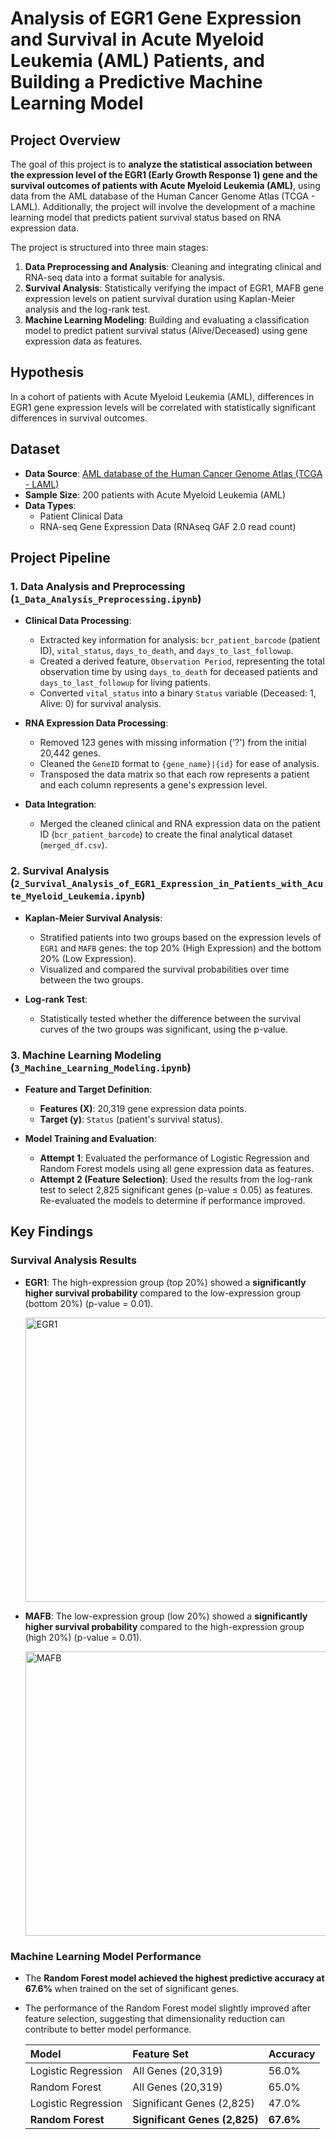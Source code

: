# Analysis of EGR1 Gene Expression and Survival in Acute Myeloid Leukemia (AML) Patients, and Building a Predictive Machine Learning Model 

## Project Overview

The goal of this project is to **analyze the statistical association between the expression level of the EGR1 (Early Growth Response 1) gene and the survival outcomes of patients with Acute Myeloid Leukemia (AML)**, using data from the AML database of the Human Cancer Genome Atlas (TCGA - LAML). Additionally, the project will involve the development of a machine learning model that predicts patient survival status based on RNA expression data.

The project is structured into three main stages:

1.  **Data Preprocessing and Analysis**: Cleaning and integrating clinical and RNA-seq data into a format suitable for analysis.
2.  **Survival Analysis**: Statistically verifying the impact of EGR1, MAFB gene expression levels on patient survival duration using Kaplan-Meier analysis and the log-rank test.
3.  **Machine Learning Modeling**: Building and evaluating a classification model to predict patient survival status (Alive/Deceased) using gene expression data as features.

## Hypothesis

In a cohort of patients with Acute Myeloid Leukemia (AML), differences in EGR1 gene expression levels will be correlated with statistically significant differences in survival outcomes. 

## Dataset

  - **Data Source**: [AML database of the Human Cancer Genome Atlas (TCGA - LAML)](https://gdc.cancer.gov/about-data/publications/laml_2012)
  - **Sample Size**: 200 patients with Acute Myeloid Leukemia (AML)
  - **Data Types**:
      - Patient Clinical Data
      - RNA-seq Gene Expression Data (RNAseq GAF 2.0 read count)


## Project Pipeline

### 1\. Data Analysis and Preprocessing (`1_Data_Analysis_Preprocessing.ipynb`)

  - **Clinical Data Processing**:

      - Extracted key information for analysis: `bcr_patient_barcode` (patient ID), `vital_status`, `days_to_death`, and `days_to_last_followup`.
      - Created a derived feature, `Observation Period`, representing the total observation time by using `days_to_death` for deceased patients and `days_to_last_followup` for living patients.
      - Converted `vital_status` into a binary `Status` variable (Deceased: 1, Alive: 0) for survival analysis.

  - **RNA Expression Data Processing**:

      - Removed 123 genes with missing information ('?') from the initial 20,442 genes.
      - Cleaned the `GeneID` format to `{gene_name}|{id}` for ease of analysis.
      - Transposed the data matrix so that each row represents a patient and each column represents a gene's expression level.

  - **Data Integration**:

      - Merged the cleaned clinical and RNA expression data on the patient ID (`bcr_patient_barcode`) to create the final analytical dataset (`merged_df.csv`).

### 2\. Survival Analysis (`2_Survival_Analysis_of_EGR1_Expression_in_Patients_with_Acute_Myeloid_Leukemia.ipynb`)

  - **Kaplan-Meier Survival Analysis**:

      - Stratified patients into two groups based on the expression levels of `EGR1` and `MAFB` genes: the top 20% (High Expression) and the bottom 20% (Low Expression).
      - Visualized and compared the survival probabilities over time between the two groups.

  - **Log-rank Test**:

      - Statistically tested whether the difference between the survival curves of the two groups was significant, using the p-value.

### 3\. Machine Learning Modeling (`3_Machine_Learning_Modeling.ipynb`)

  - **Feature and Target Definition**:

      - **Features (X)**: 20,319 gene expression data points.
      - **Target (y)**: `Status` (patient's survival status).

  - **Model Training and Evaluation**:

      - **Attempt 1**: Evaluated the performance of Logistic Regression and Random Forest models using all gene expression data as features.
      - **Attempt 2 (Feature Selection)**: Used the results from the log-rank test to select 2,825 significant genes (p-value ≤ 0.05) as features. Re-evaluated the models to determine if performance improved.


## Key Findings

### Survival Analysis Results

  - **EGR1**: The high-expression group (top 20%) showed a **significantly higher survival probability** compared to the low-expression group (bottom 20%) (p-value = 0.01).

    <img width="584" height="455" alt="EGR1" src="https://github.com/user-attachments/assets/4c778ef1-ed9e-4b03-ab58-a062788d21b3" />

    
  - **MAFB**: The low-expression group (low 20%) showed a **significantly higher survival probability** compared to the high-expression group (high 20%) (p-value = 0.01).

    <img width="567" height="455" alt="MAFB" src="https://github.com/user-attachments/assets/5ec2a134-9362-4d19-9fb4-08ef04da9599" />


### Machine Learning Model Performance

  - The **Random Forest model achieved the highest predictive accuracy at 67.6%** when trained on the set of significant genes.
  - The performance of the Random Forest model slightly improved after feature selection, suggesting that dimensionality reduction can contribute to better model performance.

    | Model | Feature Set | Accuracy |
    | :--- | :--- | :--- |
    | Logistic Regression | All Genes (20,319) | 56.0% |
    | Random Forest | All Genes (20,319) | 65.0% |
    | Logistic Regression | Significant Genes (2,825) | 47.0% |
    | **Random Forest** | **Significant Genes (2,825)** | **67.6%** |

